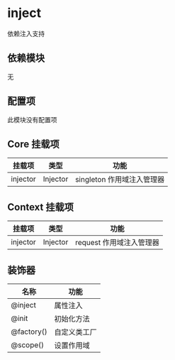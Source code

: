 # inject

依赖注入支持

## 依赖模块

无

## 配置项

此模块没有配置项

## Core 挂载项

| 挂载项 | 类型 | 功能 |
| ----- | --- | ---- |
| injector | Injector | singleton 作用域注入管理器

## Context 挂载项

| 挂载项 | 类型 | 功能 |
| ----- | --- | ---- |
| injector | Injector | request 作用域注入管理器

## 装饰器

| 名称 | 功能 |
| --- | --- |
| @inject | 属性注入
| @init | 初始化方法
| @factory() | 自定义类工厂
| @scope() | 设置作用域
